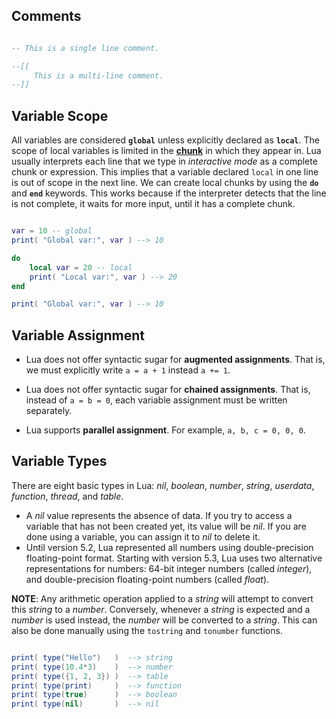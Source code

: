 ## Comments
```lua

-- This is a single line comment.

--[[
     This is a multi-line comment.
--]]
```
## Variable Scope

All variables are considered **`global`** unless explicitly declared as **`local`**. The scope of local variables is limited in the [**chunk**](https://www.lua.org/pil/1.1.html) in which they appear in. Lua usually interprets each line that we type in _interactive mode_ as a complete chunk or expression. This implies that a variable declared `local` in one line is out of scope in the next line. We can create local chunks by using the **`do`** and **`end`** keywords. This works because if the interpreter detects that the line is not complete, it waits for more input, until it has a complete chunk.
```lua

var = 10 -- global
print( "Global var:", var ) --> 10

do
    local var = 20 -- local
    print( "Local var:", var ) --> 20
end

print( "Global var:", var ) --> 10
```
## Variable Assignment

- Lua does not offer syntactic sugar for **augmented assignments**. That is, we must explicitly write `a = a + 1` instead `a += 1`.
    
- Lua does not offer syntactic sugar for **chained assignments**. That is, instead of `a = b = 0`, each variable assignment must be written separately.
    
- Lua supports **parallel assignment**. For example, `a, b, c = 0, 0, 0`.
    

## Variable Types

There are eight basic types in Lua: _nil_, _boolean_, _number_, _string_, _userdata_, _function_, _thread_, and _table_.

- A _nil_ value represents the absence of data. If you try to access a variable that has not been created yet, its value will be _nil_. If you are done using a variable, you can assign it to _nil_ to delete it.
- Until version 5.2, Lua represented all numbers using double-precision floating-point format. Starting with version 5.3, Lua uses two alternative representations for numbers: 64-bit integer numbers (called _integer_), and double-precision floating-point numbers (called _float_).

**NOTE**: Any arithmetic operation applied to a _string_ will attempt to convert this _string_ to a _number_. Conversely, whenever a _string_ is expected and a _number_ is used instead, the _number_ will be converted to a _string_. This can also be done manually using the `tostring` and `tonumber` functions.
```lua

print( type("Hello")   )  --> string
print( type(10.4*3)    )  --> number
print( type({1, 2, 3}) )  --> table
print( type(print)     )  --> function
print( type(true)      )  --> boolean
print( type(nil)       )  --> nil
```

